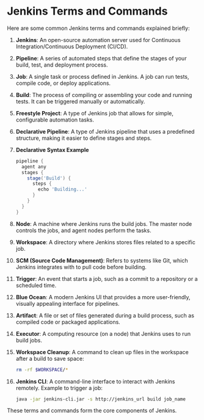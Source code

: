 
# Jenkins Terms and Commands

Here are some common Jenkins terms and commands explained briefly:

1. **Jenkins**: An open-source automation server used for Continuous Integration/Continuous Deployment (CI/CD).

2. **Pipeline**: A series of automated steps that define the stages of your build, test, and deployment process.

3. **Job**: A single task or process defined in Jenkins. A job can run tests, compile code, or deploy applications.

4. **Build**: The process of compiling or assembling your code and running tests. It can be triggered manually or automatically.

5. **Freestyle Project**: A type of Jenkins job that allows for simple, configurable automation tasks.

6. **Declarative Pipeline**: A type of Jenkins pipeline that uses a predefined structure, making it easier to define stages and steps.

7. **Declarative Syntax Example**
   ```groovy
   pipeline {
     agent any
     stages {
       stage('Build') {
         steps {
           echo 'Building...'
         }
       }
     }
   }
   ```

8. **Node**: A machine where Jenkins runs the build jobs. The master node controls the jobs, and agent nodes perform the tasks.

9. **Workspace**: A directory where Jenkins stores files related to a specific job.

10. **SCM (Source Code Management)**: Refers to systems like Git, which Jenkins integrates with to pull code before building.

11. **Trigger**: An event that starts a job, such as a commit to a repository or a scheduled time.

12. **Blue Ocean**: A modern Jenkins UI that provides a more user-friendly, visually appealing interface for pipelines.

13. **Artifact**: A file or set of files generated during a build process, such as compiled code or packaged applications.

14. **Executor**: A computing resource (on a node) that Jenkins uses to run build jobs.

15. **Workspace Cleanup**: A command to clean up files in the workspace after a build to save space:
    ```bash
    rm -rf $WORKSPACE/*
    ```

16. **Jenkins CLI**: A command-line interface to interact with Jenkins remotely. Example to trigger a job:
    ```bash
    java -jar jenkins-cli.jar -s http://jenkins_url build job_name
    ```

These terms and commands form the core components of Jenkins.